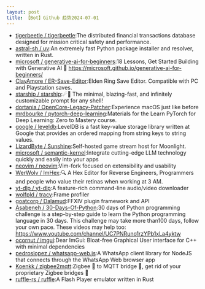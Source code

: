 ```yaml
---
layout: post
title: 【Bot】Github 趋势2024-07-01
---
```


* [tigerbeetle / tigerbeetle](https://github.com/tigerbeetle/tigerbeetle):The distributed financial transactions database designed for mission critical safety and performance.
* [astral-sh / uv](https://github.com/astral-sh/uv):An extremely fast Python package installer and resolver, written in Rust.
* [microsoft / generative-ai-for-beginners](https://github.com/microsoft/generative-ai-for-beginners):18 Lessons, Get Started Building with Generative AI 🔗 https://microsoft.github.io/generative-ai-for-beginners/
* [ClayAmore / ER-Save-Editor](https://github.com/ClayAmore/ER-Save-Editor):Elden Ring Save Editor. Compatible with PC and Playstation saves.
* [starship / starship](https://github.com/starship/starship):☄🌌️ The minimal, blazing-fast, and infinitely customizable prompt for any shell!
* [dortania / OpenCore-Legacy-Patcher](https://github.com/dortania/OpenCore-Legacy-Patcher):Experience macOS just like before
* [mrdbourke / pytorch-deep-learning](https://github.com/mrdbourke/pytorch-deep-learning):Materials for the Learn PyTorch for Deep Learning: Zero to Mastery course.
* [google / leveldb](https://github.com/google/leveldb):LevelDB is a fast key-value storage library written at Google that provides an ordered mapping from string keys to string values.
* [LizardByte / Sunshine](https://github.com/LizardByte/Sunshine):Self-hosted game stream host for Moonlight.
* [microsoft / semantic-kernel](https://github.com/microsoft/semantic-kernel):Integrate cutting-edge LLM technology quickly and easily into your apps
* [neovim / neovim](https://github.com/neovim/neovim):Vim-fork focused on extensibility and usability
* [WerWolv / ImHex](https://github.com/WerWolv/ImHex):🔍 A Hex Editor for Reverse Engineers, Programmers and people who value their retinas when working at 3 AM.
* [yt-dlp / yt-dlp](https://github.com/yt-dlp/yt-dlp):A feature-rich command-line audio/video downloader
* [wolfpld / tracy](https://github.com/wolfpld/tracy):Frame profiler
* [goatcorp / Dalamud](https://github.com/goatcorp/Dalamud):FFXIV plugin framework and API
* [Asabeneh / 30-Days-Of-Python](https://github.com/Asabeneh/30-Days-Of-Python):30 days of Python programming challenge is a step-by-step guide to learn the Python programming language in 30 days. This challenge may take more than100 days, follow your own pace. These videos may help too: https://www.youtube.com/channel/UC7PNRuno1rzYPb1xLa4yktw
* [ocornut / imgui](https://github.com/ocornut/imgui):Dear ImGui: Bloat-free Graphical User interface for C++ with minimal dependencies
* [pedroslopez / whatsapp-web.js](https://github.com/pedroslopez/whatsapp-web.js):A WhatsApp client library for NodeJS that connects through the WhatsApp Web browser app
* [Koenkk / zigbee2mqtt](https://github.com/Koenkk/zigbee2mqtt):Zigbee 🐝 to MQTT bridge 🌉, get rid of your proprietary Zigbee bridges 🔨
* [ruffle-rs / ruffle](https://github.com/ruffle-rs/ruffle):A Flash Player emulator written in Rust
